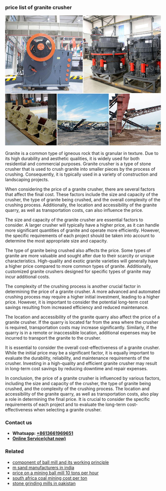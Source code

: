 <h3>price list of granite crusher</h3><img src='1708587173.jpg' alt=''><p>Granite is a common type of igneous rock that is granular in texture. Due to its high durability and aesthetic qualities, it is widely used for both residential and commercial purposes. Granite crusher is a type of stone crusher that is used to crush granite into smaller pieces by the process of crushing. Consequently, it is typically used in a variety of construction and landscaping projects.</p><p>When considering the price of a granite crusher, there are several factors that affect the final cost. These factors include the size and capacity of the crusher, the type of granite being crushed, and the overall complexity of the crushing process. Additionally, the location and accessibility of the granite quarry, as well as transportation costs, can also influence the price.</p><p>The size and capacity of the granite crusher are essential factors to consider. A larger crusher will typically have a higher price, as it can handle more significant quantities of granite and operate more efficiently. However, the specific requirements of each project should be taken into account to determine the most appropriate size and capacity.</p><p>The type of granite being crushed also affects the price. Some types of granite are more valuable and sought after due to their scarcity or unique characteristics. High-quality and exotic granite varieties will generally have a higher price compared to more common types of granite. Additionally, customized granite crushers designed for specific types of granite may incur additional costs.</p><p>The complexity of the crushing process is another crucial factor in determining the price of a granite crusher. A more advanced and automated crushing process may require a higher initial investment, leading to a higher price. However, it is important to consider the potential long-term cost savings resulting from increased efficiency and reduced maintenance.</p><p>The location and accessibility of the granite quarry also affect the price of a granite crusher. If the quarry is located far from the area where the crusher is required, transportation costs may increase significantly. Similarly, if the quarry is in a remote or inaccessible location, additional expenses may be incurred to transport the granite to the crusher.</p><p>It is essential to consider the overall cost-effectiveness of a granite crusher. While the initial price may be a significant factor, it is equally important to evaluate the durability, reliability, and maintenance requirements of the crusher. Investing in a high-quality and efficient granite crusher may result in long-term cost savings by reducing downtime and repair expenses.</p><p>In conclusion, the price of a granite crusher is influenced by various factors, including the size and capacity of the crusher, the type of granite being crushed, and the complexity of the crushing process. The location and accessibility of the granite quarry, as well as transportation costs, also play a role in determining the final price. It is crucial to consider the specific requirements of each project and to evaluate the long-term cost-effectiveness when selecting a granite crusher.</p><h3>Contact us</h3><ul><li><strong>Whatsapp:&nbsp;<a href="https://wa.me/8613661969651">+8613661969651</a></strong></li><li><a href="https://swt.shibang-china.com/?git&amp;zhl&amp;price list of granite crusher"><strong>Online Service(chat now)</strong></a></li></ul><h3>Related</h3><ul><li><a href='component of ball mill and its working principle.md'>component of ball mill and its working principle</a></li><li><a href='m sand manufacturers in india.md'>m sand manufacturers in india</a></li><li><a href='price on a mining ball mill 10 tons per hour.md'>price on a mining ball mill 10 tons per hour</a></li><li><a href='south africa coal mining cost per ton.md'>south africa coal mining cost per ton</a></li><li><a href='stone grinding mills in pakistan.md'>stone grinding mills in pakistan</a></li></ul>